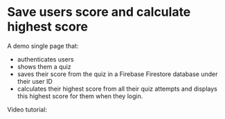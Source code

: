 # Save users score and calculate highest score

A demo single page that:
- authenticates users
- shows them a quiz
- saves their score from the quiz in a Firebase Firestore database under their user ID
- calculates their highest score from all their quiz attempts and displays this highest score for them when they login.

Video tutorial: 
